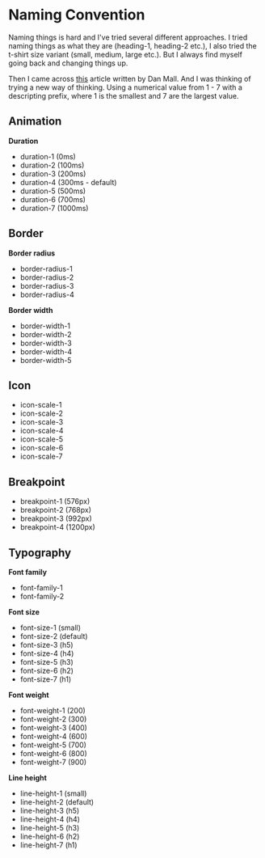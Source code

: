 # Naming Convention

Naming things is hard and I've tried several different approaches. I tried
naming things as what they are (heading-1, heading-2 etc.), I also tried the
t-shirt size variant (small, medium, large etc.). But I always find myself going
back and changing things up.

Then I came across
[this](http://danmall.me/articles/typography-in-design-systems/) article written
by Dan Mall. And I was thinking of trying a new way of thinking. Using a
numerical value from 1 - 7 with a descripting prefix, where 1 is the smallest
and 7 are the largest value.

## Animation

**Duration**

- duration-1 (0ms)
- duration-2 (100ms)
- duration-3 (200ms)
- duration-4 (300ms - default)
- duration-5 (500ms)
- duration-6 (700ms)
- duration-7 (1000ms)

## Border

**Border radius**

- border-radius-1
- border-radius-2
- border-radius-3
- border-radius-4

**Border width**

- border-width-1
- border-width-2
- border-width-3
- border-width-4
- border-width-5

## Icon

- icon-scale-1
- icon-scale-2
- icon-scale-3
- icon-scale-4
- icon-scale-5
- icon-scale-6
- icon-scale-7

## Breakpoint

- breakpoint-1 (576px)
- breakpoint-2 (768px)
- breakpoint-3 (992px)
- breakpoint-4 (1200px)

## Typography

**Font family**

- font-family-1
- font-family-2

**Font size**

- font-size-1 (small)
- font-size-2 (default)
- font-size-3 (h5)
- font-size-4 (h4)
- font-size-5 (h3)
- font-size-6 (h2)
- font-size-7 (h1)

**Font weight**

- font-weight-1 (200)
- font-weight-2 (300)
- font-weight-3 (400)
- font-weight-4 (600)
- font-weight-5 (700)
- font-weight-6 (800)
- font-weight-7 (900)

**Line height**

- line-height-1 (small)
- line-height-2 (default)
- line-height-3 (h5)
- line-height-4 (h4)
- line-height-5 (h3)
- line-height-6 (h2)
- line-height-7 (h1)
